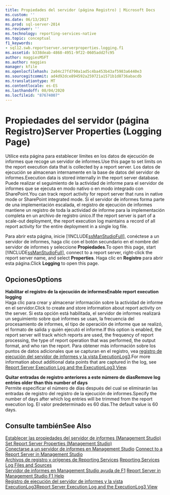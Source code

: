 ```yaml
---
title: Propiedades del servidor (página Registro) | Microsoft Docs
ms.custom: ''
ms.date: 06/13/2017
ms.prod: sql-server-2014
ms.reviewer: ''
ms.technology: reporting-services-native
ms.topic: conceptual
f1_keywords:
- sql12.swb.reportserver.serverproperties.logging.f1
ms.assetid: b338deab-4868-4951-9f22-0605add2fc95
author: maggiesMSFT
ms.author: maggies
manager: kfile
ms.openlocfilehash: 2a04c27fd790a1ad5c4ba453b43af5983a6440e3
ms.sourcegitcommit: ad4d92dce894592a259721a1571b1d8736abacdb
ms.translationtype: MT
ms.contentlocale: es-ES
ms.lasthandoff: 08/04/2020
ms.locfileid: "87674007"
---
```

# <a name="server-properties-logging-page"></a><span data-ttu-id="7f6ec-102">Propiedades del servidor (página Registro)</span><span class="sxs-lookup"><span data-stu-id="7f6ec-102">Server Properties (Logging Page)</span></span>
  <span data-ttu-id="7f6ec-103">Utilice esta página para establecer límites en los datos de ejecución de informes que recoge un servidor de informes.</span><span class="sxs-lookup"><span data-stu-id="7f6ec-103">Use this page to set limits on the report execution data that is collected by a report server.</span></span> <span data-ttu-id="7f6ec-104">Los datos de ejecución se almacenan internamente en la base de datos del servidor de informes.</span><span class="sxs-lookup"><span data-stu-id="7f6ec-104">Execution data is stored internally in the report server database.</span></span> <span data-ttu-id="7f6ec-105">Puede realizar el seguimiento de la actividad de informe para el servidor de informes que se ejecuta en modo nativo o en modo integrado con SharePoint.</span><span class="sxs-lookup"><span data-stu-id="7f6ec-105">You can track report activity for report server that runs in native mode or SharePoint integrated mode.</span></span> <span data-ttu-id="7f6ec-106">Si el servidor de informes forma parte de una implementación escalada, el registro de ejecución de informes mantiene un registro de toda la actividad de informe para la implementación completa en un archivo de registro único.</span><span class="sxs-lookup"><span data-stu-id="7f6ec-106">If the report server is part of a scale-out deployment, the report execution log maintains a record of all report activity for the entire deployment in a single log file.</span></span>  
  
 <span data-ttu-id="7f6ec-107">Para abrir esta página, inicie [!INCLUDE[ssManStudioFull](../../includes/ssmanstudiofull-md.md)], conéctese a un servidor de informes, haga clic con el botón secundario en el nombre del servidor de informes y seleccione **Propiedades**.</span><span class="sxs-lookup"><span data-stu-id="7f6ec-107">To open this page, start [!INCLUDE[ssManStudioFull](../../includes/ssmanstudiofull-md.md)], connect to a report server, right-click the report server name, and select **Properties**.</span></span> <span data-ttu-id="7f6ec-108">Haga clic en **Registro** para abrir esta página.</span><span class="sxs-lookup"><span data-stu-id="7f6ec-108">Click **Logging** to open this page.</span></span>  
  
## <a name="options"></a><span data-ttu-id="7f6ec-109">Opciones</span><span class="sxs-lookup"><span data-stu-id="7f6ec-109">Options</span></span>  
 <span data-ttu-id="7f6ec-110">**Habilitar el registro de la ejecución de informes**</span><span class="sxs-lookup"><span data-stu-id="7f6ec-110">**Enable report execution logging**</span></span>  
 <span data-ttu-id="7f6ec-111">Haga clic para crear y almacenar información sobre la actividad de informe en el servidor.</span><span class="sxs-lookup"><span data-stu-id="7f6ec-111">Click to create and store information about report activity on the server.</span></span> <span data-ttu-id="7f6ec-112">Si esta opción está habilitada, el servidor de informes realizará un seguimiento sobre qué informes se usan, la frecuencia del procesamiento de informes, el tipo de operación de informe que se realizó, el formato de salida y quién ejecutó el informe.</span><span class="sxs-lookup"><span data-stu-id="7f6ec-112">If this option is enabled, the report server will track which reports are used, the frequency of report processing, the type of report operation that was performed, the output format, and who ran the report.</span></span> <span data-ttu-id="7f6ec-113">Para obtener más información sobre los puntos de datos adicionales que se capturan en el registro, vea [registro de ejecución del servidor de informes y la vista ExecutionLog3](../report-server/report-server-executionlog-and-the-executionlog3-view.md).</span><span class="sxs-lookup"><span data-stu-id="7f6ec-113">For more information about additional data points that are captured in the log, see [Report Server Execution Log and the ExecutionLog3 View](../report-server/report-server-executionlog-and-the-executionlog3-view.md).</span></span>  
  
 <span data-ttu-id="7f6ec-114">**Quitar entradas de registro anteriores a este número de días**</span><span class="sxs-lookup"><span data-stu-id="7f6ec-114">**Remove log entries older than this number of days**</span></span>  
 <span data-ttu-id="7f6ec-115">Permite especificar el número de días después del cual se eliminarán las entradas de registro del registro de la ejecución de informes.</span><span class="sxs-lookup"><span data-stu-id="7f6ec-115">Specify the number of days after which log entries will be trimmed from the report execution log.</span></span> <span data-ttu-id="7f6ec-116">El valor predeterminado es 60 días.</span><span class="sxs-lookup"><span data-stu-id="7f6ec-116">The default value is 60 days.</span></span>  
  
## <a name="see-also"></a><span data-ttu-id="7f6ec-117">Consulte también</span><span class="sxs-lookup"><span data-stu-id="7f6ec-117">See Also</span></span>  
 <span data-ttu-id="7f6ec-118">[Establecer las propiedades del servidor de informes &#40;Management Studio&#41;](set-report-server-properties-management-studio.md) </span><span class="sxs-lookup"><span data-stu-id="7f6ec-118">[Set Report Server Properties &#40;Management Studio&#41;](set-report-server-properties-management-studio.md) </span></span>  
 <span data-ttu-id="7f6ec-119">[Conectarse a un servidor de informes en Management Studio](connect-to-a-report-server-in-management-studio.md) </span><span class="sxs-lookup"><span data-stu-id="7f6ec-119">[Connect to a Report Server in Management Studio](connect-to-a-report-server-in-management-studio.md) </span></span>  
 <span data-ttu-id="7f6ec-120">[Archivos de registro y orígenes de Reporting Services](../report-server/reporting-services-log-files-and-sources.md) </span><span class="sxs-lookup"><span data-stu-id="7f6ec-120">[Reporting Services Log Files and Sources](../report-server/reporting-services-log-files-and-sources.md) </span></span>  
 <span data-ttu-id="7f6ec-121">[Servidor de informes en Management Studio ayuda de F1](report-server-in-management-studio-f1-help.md) </span><span class="sxs-lookup"><span data-stu-id="7f6ec-121">[Report Server in Management Studio F1 Help](report-server-in-management-studio-f1-help.md) </span></span>  
 [<span data-ttu-id="7f6ec-122">Registro de ejecución del servidor de informes y la vista ExecutionLog3</span><span class="sxs-lookup"><span data-stu-id="7f6ec-122">Report Server Execution Log and the ExecutionLog3 View</span></span>](../report-server/report-server-executionlog-and-the-executionlog3-view.md)  
  
  
